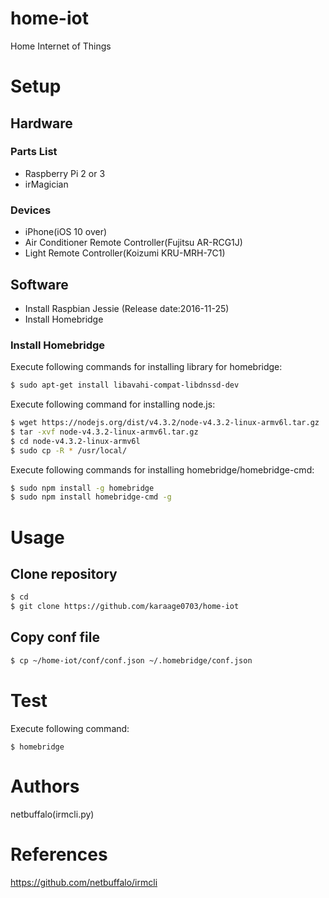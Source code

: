 # home-iot
Home Internet of Things

# Setup


## Hardware
### Parts List
- Raspberry Pi 2 or 3
- irMagician
### Devices
- iPhone(iOS 10 over)
- Air Conditioner Remote Controller(Fujitsu AR-RCG1J)
- Light Remote Controller(Koizumi KRU-MRH-7C1)

## Software
- Install Raspbian Jessie (Release date:2016-11-25)
- Install Homebridge
### Install Homebridge
Execute following commands for installing library for homebridge:
```sh
$ sudo apt-get install libavahi-compat-libdnssd-dev
```
Execute following command for installing node.js:
```sh
$ wget https://nodejs.org/dist/v4.3.2/node-v4.3.2-linux-armv6l.tar.gz 
$ tar -xvf node-v4.3.2-linux-armv6l.tar.gz 
$ cd node-v4.3.2-linux-armv6l
$ sudo cp -R * /usr/local/
```
Execute following commands for installing homebridge/homebridge-cmd:
```sh
$ sudo npm install -g homebridge
$ sudo npm install homebridge-cmd -g
```

# Usage
## Clone repository
```sh
$ cd
$ git clone https://github.com/karaage0703/home-iot
```
## Copy conf file
```sh
$ cp ~/home-iot/conf/conf.json ~/.homebridge/conf.json
```

# Test
Execute following command:
```
$ homebridge
```

# Authors
netbuffalo(irmcli.py)

# References
https://github.com/netbuffalo/irmcli
